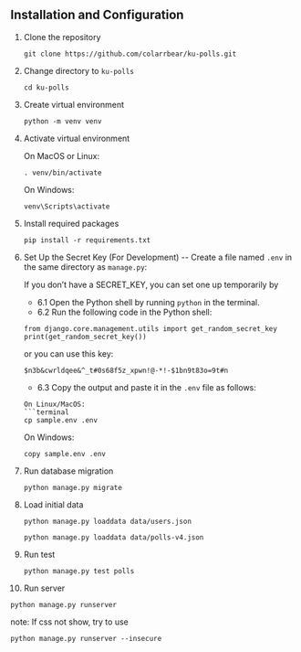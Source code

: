 ## Installation and Configuration
1. Clone the repository
   ```terminal
   git clone https://github.com/colarrbear/ku-polls.git
   ```
   
2. Change directory to `ku-polls`
   ```terminal
   cd ku-polls
   ```

3. Create virtual environment
   ```terminal
   python -m venv venv
   ```

4. Activate virtual environment

   On MacOS or Linux:
   ```terminal
   . venv/bin/activate
   ```
   On Windows:
   ```terminal
   venv\Scripts\activate
   ```

5. Install required packages
   ```terminal
   pip install -r requirements.txt
   ```

6. Set Up the Secret Key (For Development) -- 
    Create a file named `.env` in the same directory as `manage.py`:

    If you don’t have a SECRET_KEY, you can set one up temporarily by
    - 6.1 Open the Python shell by running `python` in the terminal.
    - 6.2 Run the following code in the Python shell:
   
    ```terminal
    from django.core.management.utils import get_random_secret_key
    print(get_random_secret_key())
    ``` 
    or you can use this key:
    ``` 
    $n3b&cwrldqee&^_t#0s68f5z_xpwn!@-*!-$1bn9t83o=9t#n
    ``` 

    - 6.3 Copy the output and paste it in the `.env` file as follows:
   
    ```terminal
    On Linux/MacOS:
    ```terminal
    cp sample.env .env
    ``` 
    On Windows:
    
    ```terminal
    copy sample.env .env
    ```

7. Run database migration
   ```terminal
   python manage.py migrate
   ```

8. Load initial data
   ```terminal
   python manage.py loaddata data/users.json
   ```

   ```terminal
   python manage.py loaddata data/polls-v4.json
   ```

9. Run test
   ```terminal
   python manage.py test polls
   ```

10. Run server
   ```terminal
   python manage.py runserver
   ```
   note: If css not show, try to use 
   ```terminal
   python manage.py runserver --insecure
   ```
